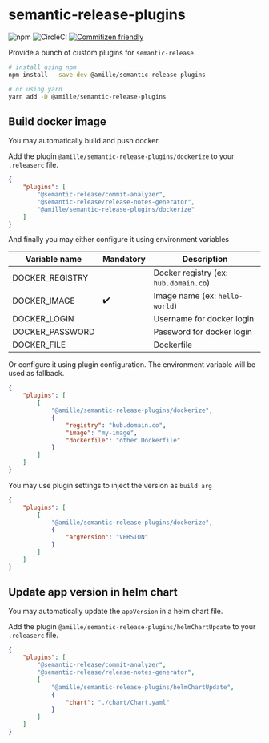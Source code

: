 # semantic-release-plugins

![npm](https://img.shields.io/npm/v/@amille/semantic-release-plugins)
![CircleCI](https://img.shields.io/circleci/build/github/amille44420/semantic-release-plugins)
[![Commitizen friendly](https://img.shields.io/badge/commitizen-friendly-brightgreen.svg)](http://commitizen.github.io/cz-cli/)

Provide a bunch of custom plugins for `semantic-release`.

```sh
# install using npm
npm install --save-dev @amille/semantic-release-plugins

# or using yarn
yarn add -D @amille/semantic-release-plugins
```

## Build docker image

You may automatically build and push docker.

Add the plugin `@amille/semantic-release-plugins/dockerize` to your `.releaserc` file.

```json
{
    "plugins": [
        "@semantic-release/commit-analyzer",
        "@semantic-release/release-notes-generator",
        "@amille/semantic-release-plugins/dockerize"
    ]
}
```

And finally you may either configure it using environment variables

| Variable name   | Mandatory          | Description                           |
| --------------- | ------------------ | ------------------------------------- |
| DOCKER_REGISTRY |                    | Docker registry (ex: `hub.domain.co`) |
| DOCKER_IMAGE    | :heavy_check_mark: | Image name (ex: `hello-world`)        |
| DOCKER_LOGIN    |                    | Username for docker login             |
| DOCKER_PASSWORD |                    | Password for docker login             |
| DOCKER_FILE     |                    | Dockerfile                            |

Or configure it using plugin configuration.
The environment variable will be used as fallback.

```json
{
    "plugins": [
        [
            "@amille/semantic-release-plugins/dockerize",
            {
                "registry": "hub.domain.co",
                "image": "my-image",
                "dockerfile": "other.Dockerfile"
            }
        ]
    ]
}
```

You may use plugin settings to inject the version as `build arg`

```json
{
    "plugins": [
        [
            "@amille/semantic-release-plugins/dockerize",
            {
                "argVersion": "VERSION"
            }
        ]
    ]
}
```

## Update app version in helm chart

You may automatically update the `appVersion` in a helm chart file.

Add the plugin `@amille/semantic-release-plugins/helmChartUpdate` to your `.releaserc` file.

```json
{
    "plugins": [
        "@semantic-release/commit-analyzer",
        "@semantic-release/release-notes-generator",
        [
            "@amille/semantic-release-plugins/helmChartUpdate",
            {
                "chart": "./chart/Chart.yaml"
            }
        ]
    ]
}
```
